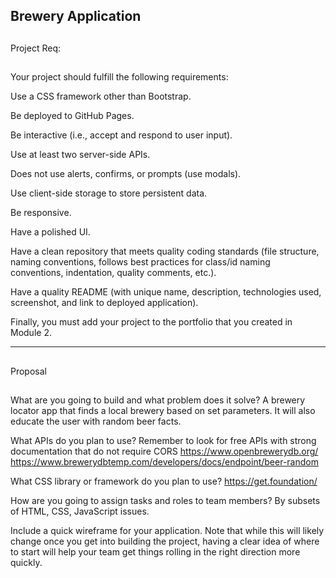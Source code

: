 ## Brewery Application

##
Project Req:
##
Your project should fulfill the following requirements:

Use a CSS framework other than Bootstrap.

Be deployed to GitHub Pages.

Be interactive (i.e., accept and respond to user input).

Use at least two server-side APIs.

Does not use alerts, confirms, or prompts (use modals).

Use client-side storage to store persistent data.

Be responsive.

Have a polished UI.

Have a clean repository that meets quality coding standards (file structure, naming conventions, follows best practices for class/id naming conventions, indentation, quality comments, etc.).

Have a quality README (with unique name, description, technologies used, screenshot, and link to deployed application).

Finally, you must add your project to the portfolio that you created in Module 2.

-------------------------------------------------------------------------------------------------------------------------------------
##
Proposal
##

What are you going to build and what problem does it solve?
A brewery locator app that finds a local brewery based on set parameters. It will also educate the user with random beer facts.

What APIs do you plan to use? Remember to look for free APIs with strong documentation that do not require CORS
https://www.openbrewerydb.org/
https://www.brewerydbtemp.com/developers/docs/endpoint/beer-random

What CSS library or framework do you plan to use?
https://get.foundation/

How are you going to assign tasks and roles to team members?
By subsets of HTML, CSS, JavaScript issues.

Include a quick wireframe for your application. Note that while this will likely change once you get into building the project, having a clear idea of where to start 
will help your team get things rolling in the right direction more quickly.


